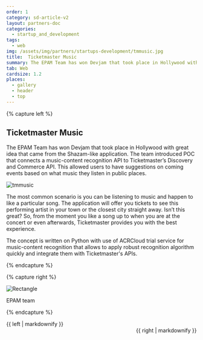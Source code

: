 ```yaml
---
order: 1
category: sd-article-v2
layout: partners-doc
categories: 
  - startup_and_development
tags:
  - web
img: /assets/img/partners/startups-development/tmmusic.jpg
title:  Ticketmaster Music
summary: The EPAM Team has won Devjam that took place in Hollywood with great idea...
tab: Web
cardsize: 1.2
places:
  - gallery
  - header
  - top
---
```


{% capture left %}

## Ticketmaster Music

The EPAM Team has won Devjam that took place in Hollywood with great idea that came from the Shazam-like application. The team introduced POC that connects a music-content recognition API to Ticketmaster’s Discovery and Commerce API. This allowed users to have suggestions on coming events based on what music they listen in public places. 

![tmmusic](/assets/img/partners/startups-development/tmmusic.jpg)

The most common scenario is you can be listening to music and happen to like a particular song. The application will offer you tickets to see this performing artist in your town or the closest city straight away. Isn’t this great? So, from the moment you like a song up to when you are at the concert or even afterwards, Ticketmaster provides you with the best experience. 
 
The concept is written on Python with use of ACRCloud trial service for music-content recognition that allows to apply robust recognition algorithm quickly and integrate them with Ticketmaster's APIs.

{% endcapture %}

{% capture right %}

![Rectangle](/assets/img/partners/startups-development/epam-team-web.jpg)

EPAM team

{% endcapture %}

<div class="col-lg-8 col-md-8 col-sm-8">{{ left | markdownify }}</div>
<div class="col-lg-4 col-md-4 col-sm-4" style="float:right;">{{ right | markdownify }}</div>

